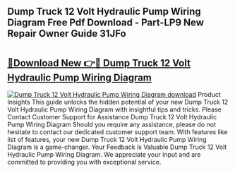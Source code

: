 ## Dump Truck 12 Volt Hydraulic Pump Wiring Diagram Free Pdf Download - Part-LP9 New Repair Owner Guide 31JFo

# <h2><a href="http://dfp4fbw.blite.top/?on=Dump+Truck+12+Volt+Hydraulic+Pump+Wiring+Diagram">🔗Download New 👉🔴 Dump Truck 12 Volt Hydraulic Pump Wiring Diagram</a></h2>

[![Dump Truck 12 Volt Hydraulic Pump Wiring Diagram download](https://i.imgur.com/lujVjoI.png)](http://dfp4fbw.blite.top/?on=Dump+Truck+12+Volt+Hydraulic+Pump+Wiring+Diagram)
Product Insights This guide unlocks the hidden potential of your new Dump Truck 12 Volt Hydraulic Pump Wiring Diagram with insightful tips and tricks. Please Contact Customer Support for Assistance Dump Truck 12 Volt Hydraulic Pump Wiring Diagram Should you require any assistance, please do not hesitate to contact our dedicated customer support team. With features like list of features, your new Dump Truck 12 Volt Hydraulic Pump Wiring Diagram is a game-changer. Your Feedback is Valuable Dump Truck 12 Volt Hydraulic Pump Wiring Diagram. We appreciate your input and are committed to providing you with exceptional service.
